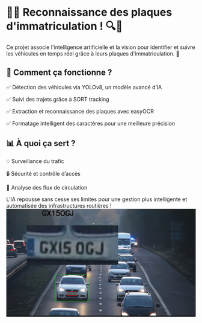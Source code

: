 # 🚗📸 Reconnaissance des plaques d'immatriculation ! 🔍🔢

Ce projet associe l'intelligence artificielle et la vision pour identifier et suivre les véhicules en temps réel grâce à leurs plaques d'immatriculation. 🎯

## 🔹 Comment ça fonctionne ? 

✅ Détection des véhicules via YOLOv8, un modèle avancé d’IA 

✅ Suivi des trajets grâce à SORT tracking 

✅ Extraction et reconnaissance des plaques avec easyOCR

✅ Formatage intelligent des caractères pour une meilleure précision

## 📊 À quoi ça sert ? 

💡 Surveillance du trafic

🔒 Sécurité et contrôle d’accès 

🚦 Analyse des flux de circulation

L’IA repousse sans cesse ses limites pour une gestion plus intelligente et automatisée des infrastructures routières !
![Exemple de détection](1.png)


